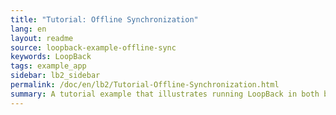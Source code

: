 ```yaml
---
title: "Tutorial: Offline Synchronization"
lang: en
layout: readme
source: loopback-example-offline-sync
keywords: LoopBack
tags: example_app
sidebar: lb2_sidebar
permalink: /doc/en/lb2/Tutorial-Offline-Synchronization.html
summary: A tutorial example that illustrates running LoopBack in both browser and server, demonstrating offline data access and synchronization, and sharing routes between the AngularJS app and server.
---
```

